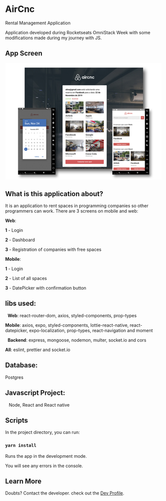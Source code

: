 # AirCnc

Rental Management Application

Application developed during Rocketseats OmniStack Week with some modifications made during my journey with JS.


## App Screen
 
 <p align="center">
  <img alt="GitHub language count" src="https://github.com/keepact/AirCnC/blob/master/app-screen.jpg">
 </p>
 
## What is this application about?

It is an application to rent spaces in programming companies so other programmers can work. There are 3 screens on mobile and web: 

<strong>Web</strong>:

<strong>1</strong> - Login

<strong>2</strong> - Dashboard

<strong>3</strong> - Registration of companies with free spaces 

<strong>Mobile</strong>:

<strong>1</strong> - Login

<strong>2</strong> - List of all spaces

<strong>3</strong> - DatePicker with confirmation button


## libs used:
  
  <strong>Web</strong>: react-router-dom, axios, styled-components, prop-types
  
  <strong>Mobile</strong>: axios, expo, styled-components, lottie-react-native, react-datepicker, expo-localization, prop-types, react-navigation and moment
  
  <strong>Backend</strong>: express, mongoose, nodemon, multer, socket.io and cors
  
  <strong>All</strong>: eslint, prettier and socket.io
  
## Database:

 Postgres
 
## Javascript Project:
 
 Node, React and React native

## Scripts

In the project directory, you can run:

### `yarn install`

Runs the app in the development mode.<br />

You will see any errors in the console.

## Learn More

Doubts? Contact the developer. check out the [Dev Profile](https://github.com/keepact).<br />

